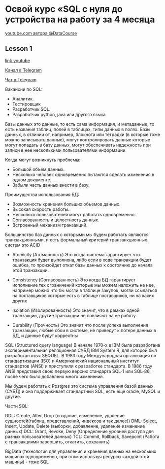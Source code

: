 # Освой курс «SQL с нуля до устройства на работу за 4 месяца

[youtube.com автора @DataCourse](https://www.youtube.com/@DataCourse)

## Lesson 1

[link youtube](https://www.youtube.com/watch?v=y8ojETyCb8k&list=PLzvuaEeolxkz4a0t4qhA0pxmttG8ZbBtd)

[Канал в Telegram](https://t.me/dwhlearn)

[Чат в Telegram](https://t.me/learn_data_engineer)

Вакансии по SQL:

- Аналитик.
- Тестировщик
- Разработчик SQL.
- Разработчик python, java или другого языка

Базы данных это данные, то есть сама информация, и метаданные, то есть названия таблиц, полей в таблицах, типы данных в полях.
Базы данных, в отличии от, например, блокнота или тетрадки (в которые тоже можно записывать данные), могут контролировать данные
которые могут попадать в базу данных, могут обеспечивать надежность при записи в нее несколькими пользователями информации.

Когда могут возникнуть проблемы:

- Большой объем данных.
- Несколько человек одновременно пытаются сделать изменения в одном документе.
- Забыли часть данных внести в базу.

Преимущества использования БД:

- Возможность хранения больших объемов данных.
- Высокая скорость работы.
- Несколько пользователей могут работать одновременно.
- Согласованность и целостность данных.
- Встроенный механизм транзакций.

Большинство баз данных с которыми мы будем работать являются транзакционными, и есть формальный критерий транзанкционных систем это ACID

- Atomicity (Атомарность)
Это когда система гарантирует что транзакция будет выполнена, либо если в ходе транзакции будет ошибка, то произойдет откат базы данных к состоянию до начала этой транзакции.

- Consistency (Согласованность)
Это когда БД гарантирует исполнение тех ограничений которые мы можем наложить на нее, например можно что бы могли в таблице закупок, могли ссылаться на поставщиков которые есть в таблице поставщиков, ни на каких других

- Isolation (Изолированность)
Это значит, что в рамках одной транзакции, другие транзакции не повлияют на ее работу.

- Durability (Прочность)
Это значит что после успеха выполнения транзакции, любые сбои в системе, не приведут к потере данных в БД, и данные будут корректны

SQL (Structured query language)
В начале 1970-х в IBM была разработана экспериментальная реляционная СУБД IBM System R, для которой был разработан язык SEQUEL.
В 1983 году Международная организация по стандартизации (ISO) и Американский национальный институт стандартов (ANSI) и приступили к разработке стандарта.
В 1986 году ANSI представил свою первую версию стандарта SQL-1 или SQL-86, после чего было добавлено много изменений.

Мы будем работать с Postgres это система управления базой данных (СУБД) и она поддерживает стандартный SQL, есть еще oracle, MySQL и другие.

Части SQL:

DDL: Create, Alter, Drop (создание, изменение, удаление сущностей(таблиц, представлений, индексов и так далее))
DML: Select, Insert, Update, Delete (выборки, добавление, удаление изменение данных)
DCL: Grant, Revoke, Deny (Определение уровней доступа для разных пользователей данных)
TCL: Commit, Rollback, Savepoint (Работа с транзакциями завершить, откатить, сохранить)

BigData (технология для управления и хранения данных на нескольких машинах одновременно, при этом используя ресурсы каждой этой машины) - тоже SQL
